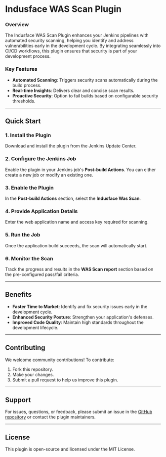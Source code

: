 # Indusface WAS Scan Plugin

### Overview
The Indusface WAS Scan Plugin enhances your Jenkins pipelines with automated security scanning, helping you identify and address vulnerabilities early in the development cycle. By integrating seamlessly into CI/CD workflows, this plugin ensures that security is part of your development process.

### Key Features
- **Automated Scanning**: Triggers security scans automatically during the build process.
- **Real-time Insights**: Delivers clear and concise scan results.
- **Proactive Security**: Option to fail builds based on configurable security thresholds.

---

## Quick Start

### 1. Install the Plugin
Download and install the plugin from the Jenkins Update Center.

### 2. Configure the Jenkins Job
Enable the plugin in your Jenkins job's **Post-build Actions**. You can either create a new job or modify an existing one.

### 3. Enable the Plugin
In the **Post-build Actions** section, select the **Indusface Was Scan**.

### 4. Provide Application Details
Enter the web application name and access key required for scanning.

### 5. Run the Job
Once the application build succeeds, the scan will automatically start.

### 6. Monitor the Scan
Track the progress and results in the **WAS Scan report** section based on the pre-configured pass/fail criteria.

---

## Benefits
- **Faster Time to Market**: Identify and fix security issues early in the development cycle.
- **Enhanced Security Posture**: Strengthen your application's defenses.
- **Improved Code Quality**: Maintain high standards throughout the development lifecycle.

---

## Contributing
We welcome community contributions! To contribute:

1. Fork this repository.
2. Make your changes.
3. Submit a pull request to help us improve this plugin.

---

## Support
For issues, questions, or feedback, please submit an issue in the [GitHub repository](https://github.com/productteam-was/indusface-was-scan) or contact the plugin maintainers.

---

## License
This plugin is open-source and licensed under the MIT License.
